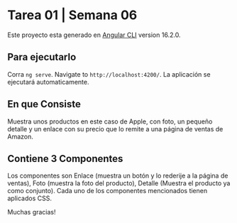 # Tarea 01 | Semana 06

Este proyecto esta generado en [Angular CLI](https://github.com/angular/angular-cli) version 16.2.0.

## Para ejecutarlo

Corra `ng serve`. Navigate to `http://localhost:4200/`. La aplicación se ejecutará automaticamente.

## En que Consiste

Muestra unos productos en este caso de Apple, con foto, un pequeño detalle y un enlace con su precio que lo remite a una página de ventas de Amazon.

## Contiene 3 Componentes

Los componentes son Enlace (muestra un botón y lo rederije a la página de ventas), Foto (muestra la foto del producto), Detalle (Muestra el producto ya como conjunto). Cada uno de los componentes mencionados tienen aplicados CSS.

Muchas gracias!